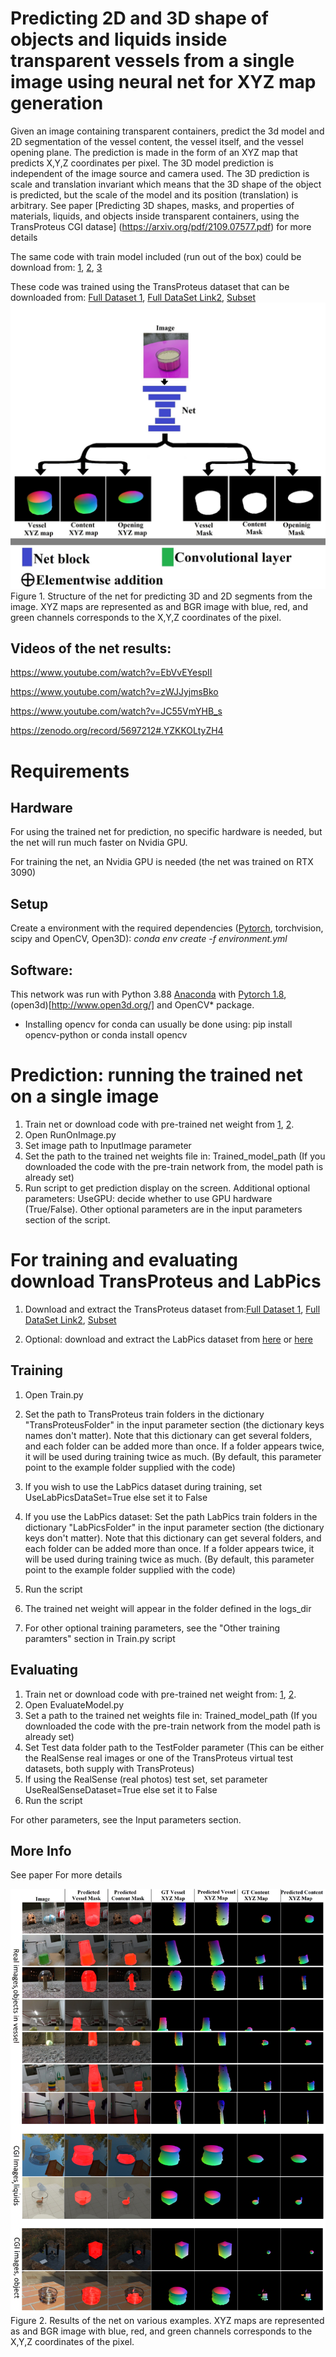 # Predicting 2D and 3D shape of objects and liquids inside transparent vessels from a single image using neural net for XYZ map generation


Given an image containing transparent containers, predict the 3d model and 2D segmentation of the vessel content, the vessel itself, and the vessel opening plane.
The prediction is made in the form of an XYZ map that predicts X,Y,Z coordinates per pixel. 
The 3D model prediction is independent of the image source and camera used.
The 3D prediction is scale and translation invariant which means that the 3D shape of the object is predicted, but the scale of the model and its position (translation) is arbitrary.
See paper [Predicting 3D shapes, masks, and properties of materials, liquids, and objects inside transparent containers, using the TransProteus CGI datase]
(https://arxiv.org/pdf/2109.07577.pdf) for more details

The same code with train model included (run out of the box) could be download from: [1](https://icedrive.net/s/bY1QhVjgawkgWabXVb9vuZ2fXbfC), [2](https://e.pcloud.link/publink/show?code=XZEI55ZNk2cL139W78o1FMk35VeG5j9Jzck), [3](https://zenodo.org/record/5696254#.YZKKQ7tyZH4)

These code was trained using the TransProteus dataset that can be downloaded from: [Full Dataset 1](https://e.pcloud.link/publink/show?code=kZfx55Zx1GOrl4aUwXDrifAHUPSt7QUAIfV),  [Full DataSet Link2](https://icedrive.net/1/6cZbP5dkNG), [Subset](https://zenodo.org/record/5508261#.YUGsd3tE1H4)
![](/Figure1.jpg)
Figure 1. Structure of the net for predicting 3D and 2D segments from the image. XYZ maps are represented as and BGR image with blue, red, and green channels corresponds to the X,Y,Z coordinates of the pixel.

## Videos of the net results:

https://www.youtube.com/watch?v=EbVvEYespII

https://www.youtube.com/watch?v=zWJJyjmsBko

https://www.youtube.com/watch?v=JC55VmYHB_s

https://zenodo.org/record/5697212#.YZKKOLtyZH4


  
# Requirements
## Hardware
For using the trained net for prediction, no specific hardware is needed, but the net will run much faster on Nvidia GPU.

For training the net, an Nvidia GPU is needed (the net was trained on RTX 3090)

## Setup
Create a environment with the required dependencies ([Pytorch](https://pytorch.org/), torchvision, scipy and OpenCV, Open3D): *conda env create -f environment.yml*

## Software:
This network was run with Python 3.88 [Anaconda](https://www.anaconda.com/download/) with  [Pytorch 1.8](https://pytorch.org/), (open3d)[http://www.open3d.org/] and OpenCV* package.
* Installing opencv for conda can usually be done using: pip install opencv-python or conda install opencv

# Prediction: running the trained net on  a single image

1. Train net or download code with pre-trained net weight from [1](https://icedrive.net/s/bY1QhVjgawkgWabXVb9vuZ2fXbfC), [2](https://e.pcloud.link/publink/show?code=XZEI55ZNk2cL139W78o1FMk35VeG5j9Jzck).
2. Open RunOnImage.py
3. Set image path to InputImage parameter
4. Set the path to the trained net weights  file in: Trained_model_path  (If you downloaded the code with the pre-train network from, the model path is already set) 
5. Run script to get prediction display on the screen.
Additional optional parameters: 
UseGPU: decide whether to use GPU hardware (True/False).
Other optional parameters are in the input parameters section of the script.

# For training and evaluating download TransProteus and LabPics

1. Download and extract the TransProteus dataset from:[Full Dataset 1](https://e.pcloud.link/publink/show?code=kZfx55Zx1GOrl4aUwXDrifAHUPSt7QUAIfV),  [Full DataSet Link2](https://icedrive.net/1/6cZbP5dkNG), [Subset](https://zenodo.org/record/5508261#.YUGsd3tE1H4)

3. Optional: download and extract the LabPics dataset from [here](https://zenodo.org/record/4736111#.YTkdcFtE1H4) or [here](https://www.kaggle.com/sagieppel/labpics-chemistry-labpics-medical)

## Training

1. Open Train.py
3. Set the path to TransProteus train folders in the dictionary "TransProteusFolder" in the input parameter section (the dictionary keys names don't matter). 
Note that this dictionary can get several folders, and each folder can be added more than once. If a folder appears twice, it will be used during training twice as much.
(By default, this parameter point to the example folder supplied with the code)

4. If you wish to use the LabPics dataset during training, set UseLabPicsDataSet=True  else set it to False

5. If you use the LabPics dataset: Set the path LabPics train folders in the dictionary  "LabPicsFolder" in the input parameter section (the dictionary keys don't matter).  Note that this dictionary can get several folders, and each folder can be added more than once. If a folder appears twice, it will be used during training twice as much.
(By default, this parameter point to the example folder supplied with the code)

6. Run the script
7. The trained net weight will appear in the folder defined in the  logs_dir 
8. For other optional training parameters, see the "Other training paramters" section in Train.py script

## Evaluating 

1. Train net or download code with pre-trained net weight from: [1](https://icedrive.net/s/bY1QhVjgawkgWabXVb9vuZ2fXbfC), [2](https://e.pcloud.link/publink/show?code=XZEI55ZNk2cL139W78o1FMk35VeG5j9Jzck).
2. Open EvaluateModel.py
3. Set a path to the trained net weights  file in: Trained_model_path  (If you downloaded the code with the pre-train network from  the model path is already set) 
4. Set Test data folder  path to the  TestFolder parameter (This can be either the RealSense real images or one of the TransProteus virtual test datasets, both supply with TransProteus)
5. If using the RealSense (real photos) test set,  set parameter UseRealSenseDataset=True else set it to False
6. Run the script

For other parameters, see the Input parameters section.


## More Info 
See paper []() For more details



![](/Figure2.jpg)
Figure 2. Results of the net on various examples. XYZ maps are represented as and BGR image with blue, red, and green channels corresponds to the X,Y,Z coordinates of the pixel.
